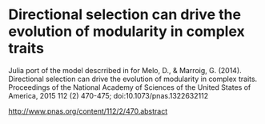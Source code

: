 Directional selection can drive the evolution of modularity in complex traits
=============================================================================

Julia port of the model descrribed in for Melo, D., & Marroig, G. (2014). Directional selection can drive the evolution of modularity in complex traits. Proceedings of the National Academy of Sciences of the United States of America, 2015 112 (2) 470-475; doi:10.1073/pnas.1322632112


http://www.pnas.org/content/112/2/470.abstract

